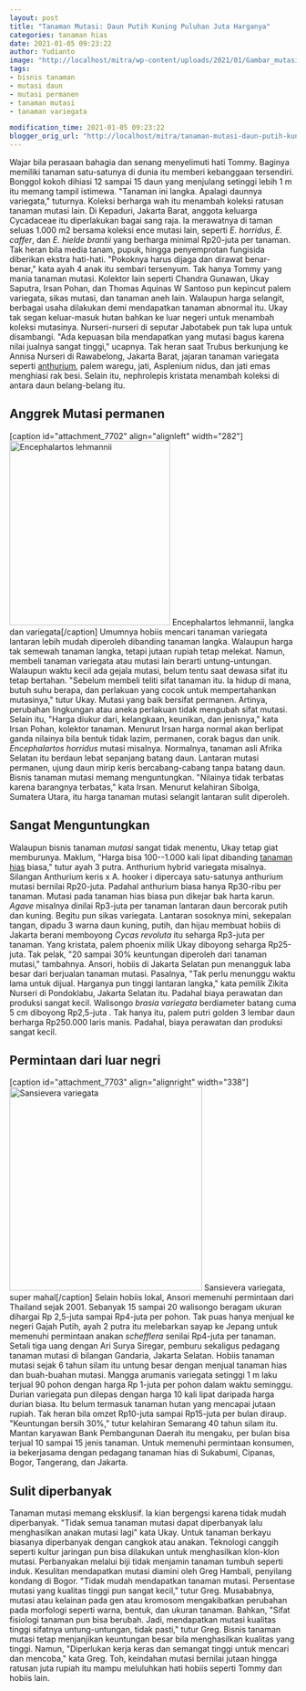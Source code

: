 ```yaml
---
layout: post
title: "Tanaman Mutasi: Daun Putih Kuning Puluhan Juta Harganya"
categories: tanaman hias
date: 2021-01-05 09:23:22
author: Yudianto
image: "http://localhost/mitra/wp-content/uploads/2021/01/Gambar_mutasi_1024x709.jpg"
tags:
- bisnis tanaman
- mutasi daun
- mutasi permanen
- tanaman mutasi
- tanaman variegata

modification_time: 2021-01-05 09:23:22
blogger_orig_url: "http://localhost/mitra/tanaman-mutasi-daun-putih-kuning.html"
---
```


Wajar bila perasaan bahagia dan senang menyelimuti hati Tommy. Baginya memiliki tanaman satu-satunya di dunia itu memberi kebanggaan tersendiri. Bonggol kokoh dihiasi 12 sampai 15 daun yang menjulang setinggi lebih 1 m itu memang tampil istimewa. "Tanaman ini langka. Apalagi daunnya variegata," tuturnya. Koleksi berharga wah itu menambah koleksi ratusan tanaman mutasi lain.
Di Kepaduri, Jakarta Barat, anggota keluarga Cycadaceae itu diperlakukan bagai sang raja. Ia merawatnya di taman seluas 1.000 m2 bersama koleksi ence mutasi lain, seperti <i>E. horridus</i>, <i>E. caffer</i>, dan <i>E. hielde brantii</i> yang berharga minimal Rp20-juta per tanaman. Tak heran bila media tanam, pupuk, hingga penyemprotan fungisida diberikan ekstra hati-hati. "Pokoknya harus dijaga dan dirawat benar-benar," kata ayah 4 anak itu sembari tersenyum.
Tak hanya Tommy yang mania tanaman mutasi. Kolektor lain seperti Chandra Gunawan, Ukay Saputra, Irsan Pohan, dan Thomas Aquinas W Santoso pun kepincut palem variegata, sikas mutasi, dan tanaman aneh lain. Walaupun harga selangit, berbagai usaha dilakukan demi mendapatkan tanaman abnormal itu.
Ukay tak segan keluar-masuk hutan bahkan ke luar negeri untuk menambah koleksi mutasinya. Nurseri-nurseri di seputar Jabotabek pun tak lupa untuk disambangi. "Ada kepuasan bila mendapatkan yang mutasi bagus karena nilai jualnya sangat tinggi," ucapnya.
Tak heran saat Trubus berkunjung ke Annisa Nurseri di Rawabelong, Jakarta Barat, jajaran tanaman variegata seperti <a class="wpil_keyword_link " href="http://127.0.0.1/mitra/topik/anthurium"  title="anthurium" data-wpil-keyword-link="linked">anthurium</a>, palem waregu, jati, Asplenium nidus, dan jati emas menghiasi rak besi. Selain itu, nephrolepis kristata menambah koleksi di antara daun belang-belang itu.
<h2 id="Mutasi">Anggrek Mutasi permanen</h2>
[caption id="attachment_7702" align="alignleft" width="282"]<a href="http://127.0.0.1/mitra/wp-content/uploads/2021/01/Gambar_mutasi1_670x768.jpg"><img class=" wp-image-7702" src="http://127.0.0.1/mitra/wp-content/uploads/2021/01/Gambar_mutasi1_670x768.jpg" alt="Encephalartos lehmannii" width="282" height="323" /></a> Encephalartos lehmannii, langka dan variegata[/caption]
Umumnya hobiis mencari tanaman variegata lantaran lebih mudah diperoleh dibanding tanaman langka. Walaupun harga tak semewah tanaman langka, tetapi jutaan rupiah tetap melekat. Namun, membeli tanaman variegata atau mutasi lain berarti untung-untungan.
Walaupun waktu kecil ada gejala mutasi, belum tentu saat dewasa sifat itu tetap bertahan. "Sebelum membeli teliti sifat tanaman itu. Ia hidup di mana, butuh suhu berapa, dan perlakuan yang cocok untuk mempertahankan mutasinya," tutur Ukay. Mutasi yang baik bersifat permanen. Artinya, perubahan lingkungan atau aneka perlakuan tidak mengubah sifat mutasi.
Selain itu, "Harga diukur dari, kelangkaan, keunikan, dan jenisnya," kata Irsan Pohan, kolektor tanaman. Menurut Irsan harga normal akan berlipat ganda nilainya bila bentuk tidak lazim, permanen, corak bagus dan unik. <i>Encephalartos horridus</i> mutasi misalnya.
Normalnya, tanaman asli Afrika Selatan itu berdaun lebat sepanjang batang daun. Lantaran mutasi permanen, ujung daun mirip keris bercabang-cabang tanpa batang daun.
Bisnis tanaman mutasi memang menguntungkan. "Nilainya tidak terbatas karena barangnya terbatas," kata Irsan. Menurut kelahiran Sibolga, Sumatera Utara, itu harga tanaman mutasi selangit lantaran sulit diperoleh.
<h2 id="Menguntungkan">Sangat Menguntungkan</h2>
Walaupun bisnis tanaman <em>mutasi</em> sangat tidak menentu, Ukay tetap giat memburunya. Maklum, "Harga bisa 100--1.000 kali lipat dibanding <a class="wpil_keyword_link " href="http://127.0.0.1/mitra/tanaman-hias"  title="tanaman hias" data-wpil-keyword-link="linked">tanaman hias</a> biasa," tutur ayah 3 putra. Anthurium hybrid variegata misalnya. Silangan Anthurium keris x A. hooker i dipercaya satu-satunya anthurium mutasi bernilai Rp20-juta. Padahal anthurium biasa hanya Rp30-ribu per tanaman.
Mutasi pada tanaman hias biasa pun dikejar bak harta karun. <i>Agave</i> misalnya dinilai Rp3-juta per tanaman lantaran daun bercorak putih dan kuning. Begitu pun sikas variegata.
Lantaran sosoknya mini, sekepalan tangan, dipadu 3 warna daun kuning, putih, dan hijau membuat hobiis di Jakarta berani memboyong <i>Cycas revoluta</i> itu seharga Rp3-juta per tanaman. Yang kristata, palem phoenix milik Ukay diboyong seharga Rp25-juta. Tak pelak, "20 sampai 30% keuntungan diperoleh dari tanaman mutasi," tambahnya.
Ansori, hobiis di Jakarta Selatan pun menangguk laba besar dari berjualan tanaman mutasi. Pasalnya, "Tak perlu menunggu waktu lama untuk dijual. Harganya pun tinggi lantaran langka," kata pemilik Zikita Nurseri di Pondoklabu, Jakarta Selatan itu. Padahal biaya perawatan dan produksi sangat kecil.
Walisongo <i>brasia variegata</i> berdiameter batang cuma 5 cm diboyong Rp2,5-juta . Tak hanya itu, palem putri golden 3 lembar daun berharga Rp250.000 laris manis. Padahal, biaya perawatan dan produksi sangat kecil.
<h2 id="negri">Permintaan dari luar negri</h2>
[caption id="attachment_7703" align="alignright" width="338"]<a href="http://127.0.0.1/mitra/wp-content/uploads/2021/01/Gambar_mutasi2_728x768.jpg"><img class=" wp-image-7703" src="http://127.0.0.1/mitra/wp-content/uploads/2021/01/Gambar_mutasi2_728x768.jpg" alt="Sansievera variegata" width="338" height="357" /></a> Sansievera variegata, super mahal[/caption]
Selain hobiis lokal, Ansori memenuhi permintaan dari Thailand sejak 2001. Sebanyak 15 sampai 20 walisongo beragam ukuran dihargai Rp 2,5-juta sampai Rp4-juta per pohon. Tak puas hanya menjual ke negeri Gajah Putih, ayah 2 putra itu melebarkan sayap ke Jepang untuk memenuhi permintaan anakan <i>schefflera</i> senilai Rp4-juta per tanaman.
Setali tiga uang dengan Ari Surya Siregar, pemburu sekaligus pedagang tanaman mutasi di bilangan Gandaria, Jakarta Selatan. Hobiis tanaman mutasi sejak 6 tahun silam itu untung besar dengan menjual tanaman hias dan buah-buahan mutasi.
Mangga arumanis variegata setinggi 1 m laku terjual 90 pohon dengan harga Rp 1-juta per pohon dalam waktu seminggu. Durian variegata pun dilepas dengan harga 10 kali lipat daripada harga durian biasa.
Itu belum termasuk tanaman hutan yang mencapai jutaan rupiah. Tak heran bila omzet Rp10-juta sampai Rp15-juta per bulan diraup. "Keuntungan bersih 30%," tutur kelahiran Semarang 40 tahun silam itu.
Mantan karyawan Bank Pembangunan Daerah itu mengaku, per bulan bisa terjual 10 sampai 15 jenis tanaman. Untuk memenuhi permintaan konsumen, ia bekerjasama dengan pedagang tanaman hias di Sukabumi, Cipanas, Bogor, Tangerang, dan Jakarta.
<h2 id="Sulit">Sulit diperbanyak</h2>
Tanaman mutasi memang eksklusif. Ia kian bergengsi karena tidak mudah diperbanyak. "Tidak semua tanaman mutasi dapat diperbanyak lalu menghasilkan anakan mutasi lagi" kata Ukay. Untuk tanaman berkayu biasanya diperbanyak dengan cangkok atau anakan.
Teknologi canggih seperti kultur jaringan pun bisa dilakukan untuk menghasilkan klon-klon mutasi. Perbanyakan melalui biji tidak menjamin tanaman tumbuh seperti induk.
Kesulitan mendapatkan mutasi diamini oleh Greg Hambali, penyilang kondang di Bogor. "Tidak mudah mendapatkan tanaman mutasi. Persentase mutasi yang kualitas tinggi pun sangat kecil," tutur Greg.
Musababnya, mutasi atau kelainan pada gen atau kromosom mengakibatkan perubahan pada morfologi seperti warna, bentuk, dan ukuran tanaman. Bahkan, "Sifat fisiologi tanaman pun bisa berubah. Jadi, mendapatkan mutasi kualitas tinggi sifatnya untung-untungan, tidak pasti," tutur Greg.
Bisnis tanaman mutasi tetap menjanjikan keuntungan besar bila menghasilkan kualitas yang tinggi. Namun, "Diperlukan kerja keras dan semangat tinggi untuk mencari dan mencoba," kata Greg. Toh, keindahan mutasi bernilai jutaan hingga ratusan juta rupiah itu mampu meluluhkan hati hobiis seperti Tommy dan hobiis lain.
